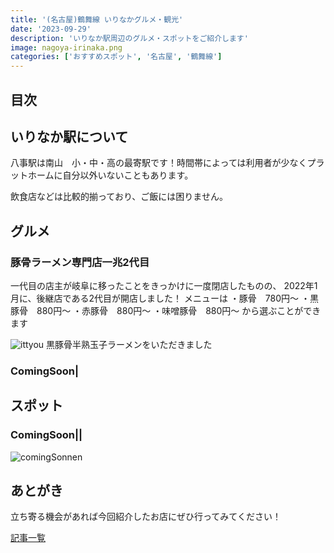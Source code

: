 ```yaml
---
title: '(名古屋)鶴舞線 いりなかグルメ・観光'
date: '2023-09-29'
description: 'いりなか駅周辺のグルメ・スポットをご紹介します'
image: nagoya-irinaka.png
categories: ['おすすめスポット', '名古屋', '鶴舞線']
---
```

## 目次
## いりなか駅について
八事駅は南山　小・中・高の最寄駅です！時間帯によっては利用者が少なくプラットホームに自分以外いないこともあります。

飲食店などは比較的揃っており、ご飯には困りません。



## グルメ

### 豚骨ラーメン専門店一兆2代目
一代目の店主が岐阜に移ったことをきっかけに一度閉店したものの、
2022年1月に、後継店である2代目が開店しました！
メニューは
・豚骨　780円〜
・黒豚骨　880円〜
・赤豚骨　880円〜
・味噌豚骨　880円〜
から選ぶことができます

![ittyou](/nagoya-irinaka-ittyou.png)
黒豚骨半熟玉子ラーメンをいただきました

### ComingSoon|


## スポット

### ComingSoon||

![comingSonnen](/coming-soon.png)

## あとがき
立ち寄る機会があれば今回紹介したお店にぜひ行ってみてください！

[記事一覧](/)
